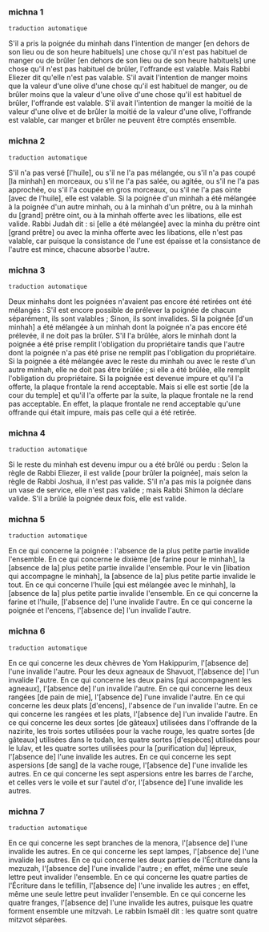 
### michna 1

`traduction automatique`

S'il a pris la poignée du minhah dans l'intention de manger [en dehors de son lieu ou de son heure habituels] une chose qu'il n'est pas habituel de manger ou de brûler [en dehors de son lieu ou de son heure habituels] une chose qu'il n'est pas habituel de brûler, l'offrande est valable. Mais Rabbi Eliezer dit qu'elle n'est pas valable. S'il avait l'intention de manger moins que la valeur d'une olive d'une chose qu'il est habituel de manger, ou de brûler moins que la valeur d'une olive d'une chose qu'il est habituel de brûler, l'offrande est valable. S'il avait l'intention de manger la moitié de la valeur d'une olive et de brûler la moitié de la valeur d'une olive, l'offrande est valable, car manger et brûler ne peuvent être comptés ensemble.

### michna 2

`traduction automatique`

S'il n'a pas versé [l'huile], ou s'il ne l'a pas mélangée, ou s'il n'a pas coupé [la minhah] en morceaux, ou s'il ne l'a pas salée, ou agitée, ou s'il ne l'a pas approchée, ou s'il l'a coupée en gros morceaux, ou s'il ne l'a pas ointe [avec de l'huile], elle est valable. Si la poignée d'un minhah a été mélangée à la poignée d'un autre minhah, ou à la minhah d'un prêtre, ou à la minhah du [grand] prêtre oint, ou à la minhah offerte avec les libations, elle est valide. Rabbi Judah dit : si [elle a été mélangée] avec la minha du prêtre oint [grand prêtre] ou avec la minha offerte avec les libations, elle n'est pas valable, car puisque la consistance de l'une est épaisse et la consistance de l'autre est mince, chacune absorbe l'autre.

### michna 3

`traduction automatique`

Deux minhahs dont les poignées n'avaient pas encore été retirées ont été mélangés : S'il est encore possible de prélever la poignée de chacun séparément, ils sont valables ; Sinon, ils sont invalides. Si la poignée [d'un minhah] a été mélangée à un minhah dont la poignée n'a pas encore été prélevée, il ne doit pas la brûler. S'il l'a brûlée, alors le minhah dont la poignée a été prise remplit l'obligation du propriétaire tandis que l'autre dont la poignée n'a pas été prise ne remplit pas l'obligation du propriétaire. Si la poignée a été mélangée avec le reste du minhah ou avec le reste d'un autre minhah, elle ne doit pas être brûlée ; si elle a été brûlée, elle remplit l'obligation du propriétaire. Si la poignée est devenue impure et qu'il l'a offerte, la plaque frontale la rend acceptable. Mais si elle est sortie [de la cour du temple] et qu'il l'a offerte par la suite, la plaque frontale ne la rend pas acceptable. En effet, la plaque frontale ne rend acceptable qu'une offrande qui était impure, mais pas celle qui a été retirée.

### michna 4

`traduction automatique`

Si le reste du minhah est devenu impur ou a été brûlé ou perdu : Selon la règle de Rabbi Eliezer, il est valide [pour brûler la poignée], mais selon la règle de Rabbi Joshua, il n'est pas valide. S'il n'a pas mis la poignée dans un vase de service, elle n'est pas valide ; mais Rabbi Shimon la déclare valide. S'il a brûlé la poignée deux fois, elle est valide.

### michna 5

`traduction automatique`

En ce qui concerne la poignée : l'absence de la plus petite partie invalide l'ensemble. En ce qui concerne le dixième [de farine pour le minhah], la [absence de la] plus petite partie invalide l'ensemble. Pour le vin [libation qui accompagne le minhah], la [absence de la] plus petite partie invalide le tout. En ce qui concerne l'huile [qui est mélangée avec le minhah], la [absence de la] plus petite partie invalide l'ensemble. En ce qui concerne la farine et l'huile, [l'absence de] l'une invalide l'autre. En ce qui concerne la poignée et l'encens, l'[absence de] l'un invalide l'autre.

### michna 6

`traduction automatique`

En ce qui concerne les deux chèvres de Yom Hakippurim, l'[absence de] l'une invalide l'autre. Pour les deux agneaux de Shavuot, l'[absence de] l'un invalide l'autre. En ce qui concerne les deux pains [qui accompagnent les agneaux], l'[absence de] l'un invalide l'autre. En ce qui concerne les deux rangées [de pain de mie], l'[absence de] l'une invalide l'autre. En ce qui concerne les deux plats [d'encens], l'absence de l'un invalide l'autre. En ce qui concerne les rangées et les plats, l'[absence de] l'un invalide l'autre. En ce qui concerne les deux sortes [de gâteaux] utilisées dans l'offrande de la nazirite, les trois sortes utilisées pour la vache rouge, les quatre sortes [de gâteaux] utilisées dans le todah, les quatre sortes [d'espèces] utilisées pour le lulav, et les quatre sortes utilisées pour la [purification du] lépreux, l'[absence de] l'une invalide les autres. En ce qui concerne les sept aspersions [de sang] de la vache rouge, l'[absence de] l'une invalide les autres. En ce qui concerne les sept aspersions entre les barres de l'arche, et celles vers le voile et sur l'autel d'or, l'[absence de] l'une invalide les autres.

### michna 7

`traduction automatique`

En ce qui concerne les sept branches de la menora, l'[absence de] l'une invalide les autres. En ce qui concerne les sept lampes, l'[absence de] l'une invalide les autres. En ce qui concerne les deux parties de l'Écriture dans la mezuzah, l'[absence de] l'une invalide l'autre ; en effet, même une seule lettre peut invalider l'ensemble. En ce qui concerne les quatre parties de l'Écriture dans le tefillin, l'[absence de] l'une invalide les autres ; en effet, même une seule lettre peut invalider l'ensemble. En ce qui concerne les quatre franges, l'[absence de] l'une invalide les autres, puisque les quatre forment ensemble une mitzvah. Le rabbin Ismaël dit : les quatre sont quatre mitzvot séparées.
